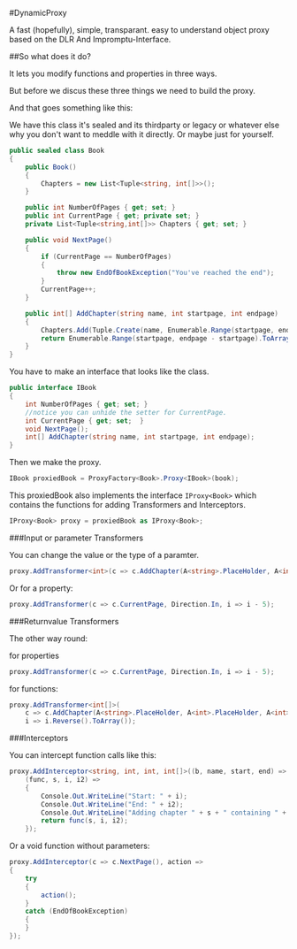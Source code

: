 #DynamicProxy

A fast (hopefully), simple, transparant. easy to understand object proxy based on the DLR And Impromptu-Interface.

##So what does it do?

It lets you modify functions and properties in three ways.

But before we discus these three things we need to build the proxy.

And that goes something like this:

We have this class it's sealed and its thirdparty or legacy or whatever else why you don't want to meddle with it directly. Or maybe just for yourself.

```c#
public sealed class Book
{
    public Book()
    {
        Chapters = new List<Tuple<string, int[]>>();
    }

    public int NumberOfPages { get; set; }
    public int CurrentPage { get; private set; }
    private List<Tuple<string,int[]>> Chapters { get; set; } 

    public void NextPage()
    {
        if (CurrentPage == NumberOfPages)
        {
            throw new EndOfBookException("You've reached the end");
        }
        CurrentPage++;
    }

    public int[] AddChapter(string name, int startpage, int endpage)
    {
        Chapters.Add(Tuple.Create(name, Enumerable.Range(startpage, endpage-startpage).ToArray()));
        return Enumerable.Range(startpage, endpage - startpage).ToArray();
    }
}
```

You have to make an interface that looks like the class.

```c#
public interface IBook
{
    int NumberOfPages { get; set; }
	//notice you can unhide the setter for CurrentPage.
    int CurrentPage { get; set;  }
    void NextPage();
    int[] AddChapter(string name, int startpage, int endpage);
}
```

Then we make the proxy.

```c#
IBook proxiedBook = ProxyFactory<Book>.Proxy<IBook>(book);
```

This proxiedBook also implements the interface `IProxy<Book>` which contains the functions for adding Transformers and Interceptors.

```c#
IProxy<Book> proxy = proxiedBook as IProxy<Book>;
```

###Input or parameter Transformers

You can change the value or the type of a paramter.

```c#
proxy.AddTransformer<int>(c => c.AddChapter(A<string>.PlaceHolder, A<int>.Selected, A<int>.PlaceHolder), Direction.In, i => i - 1);
```

Or for a property:

```c#
proxy.AddTransformer(c => c.CurrentPage, Direction.In, i => i - 5);
```

###Returnvalue Transformers

The other way round:

for properties
```c#
proxy.AddTransformer(c => c.CurrentPage, Direction.In, i => i - 5);
```

for functions:
```c#
proxy.AddTransformer<int[]>(
    c => c.AddChapter(A<string>.PlaceHolder, A<int>.PlaceHolder, A<int>.PlaceHolder), Direction.Out,
    i => i.Reverse().ToArray());
```

###Interceptors

You can intercept function calls like this:
```c#
proxy.AddInterceptor<string, int, int, int[]>((b, name, start, end) => b.AddChapter(name, start, end),
    (func, s, i, i2) =>
    {
        Console.Out.WriteLine("Start: " + i);
        Console.Out.WriteLine("End: " + i2);
        Console.Out.WriteLine("Adding chapter " + s + " containing " + (i2 - i) + " pages");
        return func(s, i, i2);
    });
```

Or a void function without parameters:

```c#
proxy.AddInterceptor(c => c.NextPage(), action =>
{
    try
    {
        action();
    }
    catch (EndOfBookException)
    {
    }
});
```